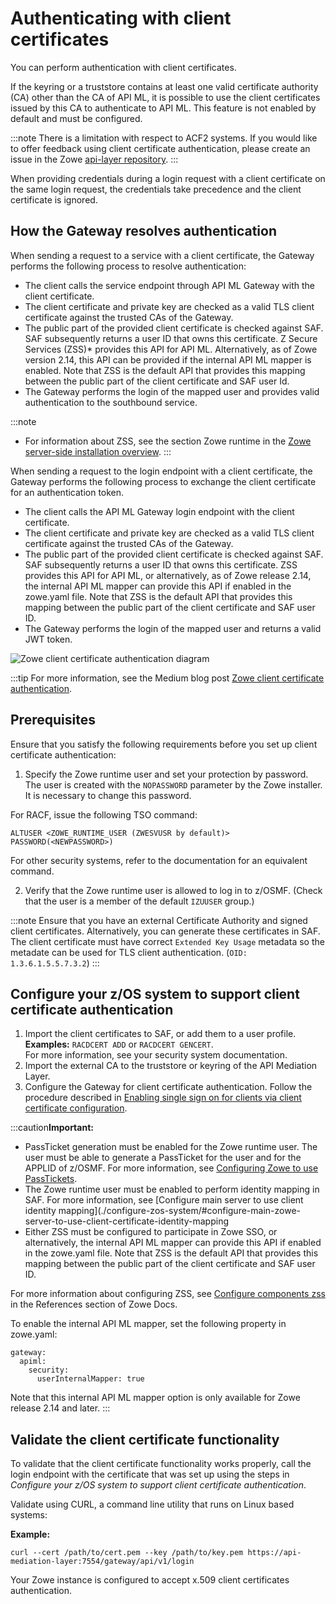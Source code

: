 # Authenticating with client certificates

You can perform authentication with client certificates.

If the keyring or a truststore contains at least one valid certificate authority (CA) other than the CA of API ML, it is possible to use the client certificates issued by this CA to authenticate to API ML. This feature is not enabled by default and must be configured.

:::note
There is a limitation with respect to ACF2 systems. If you would like to offer feedback using client
certificate authentication, please create an issue in the Zowe [api-layer repository](https://github.com/zowe/api-layer).
:::

When providing credentials during a login request with a client certificate on the same login request, the credentials take precedence and the client certificate is ignored.

## How the Gateway resolves authentication 

When sending a request to a service with a client certificate, the Gateway performs the following process to resolve authentication:

* The client calls the service endpoint through API ML Gateway with the client certificate.
* The client certificate and private key are checked as a valid TLS client certificate against the trusted CAs of the Gateway.
* The public part of the provided client certificate is checked against SAF. SAF subsequently returns a user ID that owns this certificate. Z Secure Services (ZSS)* provides this API for API ML. Alternatively, as of Zowe version 2.14, this API can be provided if the internal API ML mapper is enabled. Note that ZSS is the default API that provides this mapping between the public part of the client certificate and SAF user Id.
* The Gateway performs the login of the mapped user and provides valid authentication to the southbound service.

:::note
* For information about ZSS, see the section Zowe runtime in the [Zowe server-side installation overview](./install-zos).
:::

When sending a request to the login endpoint with a client certificate, the Gateway performs the following process to exchange the client certificate for an authentication token.

* The client calls the API ML Gateway login endpoint with the client certificate.
* The client certificate and private key are checked as a valid TLS client certificate against the trusted CAs of the Gateway.
* The public part of the provided client certificate is checked against SAF. SAF subsequently returns a user ID that owns this certificate. ZSS provides this API for API ML, or alternatively, as of Zowe release 2.14, the internal API ML mapper can provide this API if enabled in the zowe.yaml file. Note that ZSS is the default API that provides this mapping between the public part of the client certificate and SAF user ID. 
* The Gateway performs the login of the mapped user and returns a valid JWT token.

![Zowe client certificate authentication diagram](../../images/api-mediation/zowe-client-cert-auth.png)

:::tip
For more information, see the Medium blog post [Zowe client certificate authentication](https://medium.com/zowe/zowe-client-certificate-authentication-5f1c7d4d579).

## Prerequisites

Ensure that you satisfy the following requirements before you set up client certificate authentication:

1. Specify the Zowe runtime user and set your protection by password. The user is created with the `NOPASSWORD` parameter by the Zowe installer. It is necessary to change this password. 

  For RACF, issue the following TSO command:  

  `ALTUSER <ZOWE_RUNTIME_USER (ZWESVUSR by default)> PASSWORD(<NEWPASSWORD>)`  

  For other security systems, refer to the documentation for an equivalent command.

2. Verify that the Zowe runtime user is allowed to log in to z/OSMF. (Check that the user is a member of the default `IZUUSER` group.)

  :::note
  Ensure that you have an external Certificate Authority and signed client certificates. Alternatively, you can generate these certificates in SAF. The client certificate must have correct `Extended Key Usage` metadata so the metadate can be used for TLS client authentication. (`OID: 1.3.6.1.5.5.7.3.2`)
  :::

## Configure your z/OS system to support client certificate authentication

1. Import the client certificates to SAF, or add them to a user profile.  
**Examples:** `RACDCERT ADD` or `RACDCERT GENCERT`.  
For more information, see your security system documentation.
2. Import the external CA to the truststore or keyring of the API Mediation Layer.
3. Configure the Gateway for client certificate authentication. Follow the procedure described in [Enabling single sign on for clients via client certificate configuration](./api-mediation/configuration-client-certificates).

:::caution**Important:**
* PassTicket generation must be enabled for the Zowe runtime user. The user must be able to generate a PassTicket for the user and for the APPLID of z/OSMF. For more information, see [Configuring Zowe to use PassTickets](./api-mediation/configuration-extender-passtickets).
* The Zowe runtime user must be enabled to perform identity mapping in SAF. For more information, see [Configure main server to use client identity mapping](./configure-zos-system/#configure-main-zowe-server-to-use-client-certificate-identity-mapping
* Either ZSS must be configured to participate in Zowe SSO, or alternatively, the internal API ML mapper can provide this API if enabled in the zowe.yaml file. Note that ZSS is the default API that provides this mapping between the public part of the client certificate and SAF user ID. 

For more information about configuring ZSS, see [Configure components zss](../../appendix/zowe-yaml-configuration/#configure-component-zss) in the References section of Zowe Docs.

To enable the internal API ML mapper, set the following property in zowe.yaml:
```
gateway:  
  apiml:  
    security:  
      userInternalMapper: true 
```
Note that this internal API ML mapper option is only available for Zowe release 2.14 and later. 
:::

## Validate the client certificate functionality

To validate that the client certificate functionality works properly, call the login endpoint with the certificate that was set up using the steps in _Configure your z/OS system to support client certificate authentication_. 

Validate using CURL, a command line utility that runs on Linux based systems:

**Example:**
```
curl --cert /path/to/cert.pem --key /path/to/key.pem https://api-mediation-layer:7554/gateway/api/v1/login
```
Your Zowe instance is configured to accept x.509 client certificates authentication.

